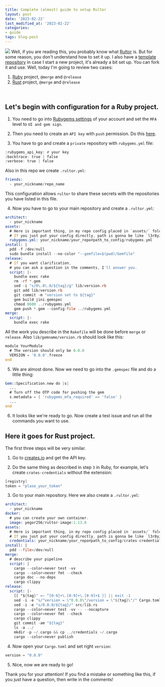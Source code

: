 ```yaml
---
title: Сomplete (almost) guide to setup Rultor
layout: post
date: '2023-02-22'
last_modified_at: '2023-02-22'
categories:
- guide
tags: blog-post
---
```

![](https://external-content.duckduckgo.com/iu/?u=https%3A%2F%2Fwww.javacodegeeks.com%2Fwp-content%2Fuploads%2F2014%2F09%2Flogo1.png&f=1&nofb=1&ipt=bd2c2dc11f87b075dcaf2e4fccde0de7ce57dada3e9a898ba3fda7439453cfc3&ipo=images)
Well, if you are reading this, you probably know what [Rultor](https://doc.rultor.com/) is. 
But for some reason, you don't understand how to set it up.
I also have a [template repository](https://github.com/l3r8yJ/elegant)
in case I start a new project,
it's already a bit set up.
You can fork it and use.
Well, today I'm going to review two cases:
1) [Ruby](#ruby) project, `@merge` and `@release`
2) [Rust](#rust) project, `@merge` and `@release`

<br/>

<div id="ruby">
  <h2>Let's begin with configuration for a Ruby project.</h2>
</div>

1) You need to go into [Rubygems settings](https://rubygems.org/settings/edit) of your account and set the `MFA` level to `UI and gem sign`.

2) Then you need to create an `API key` with `push` permission. Do this [here](https://rubygems.org/profile/api_keys).

3) You have to go and create a `private` repository with `rubygems.yml` file:
```asm
:rubygems_api_key: # your key
:backtrace: true | false
:verbose: true | false
```
Also in this repo we create `.rultor.yml`:
```asm
friends:
  - your_nickname/repo_name
```
This configuration allows `rultor` to share these secrets with the repositories you have listed in this file.


4) Now you have to go to your main repository and create a `.rultor.yml`:
```asm
architect:
  - your_nickname
assets:
  # Here is important thing, in my repo config placed in `assets/` folder.
  # If you just put your config directly, path is gonna be like `l3r8yJ/repo#rubygems.yml`
  rubygems.yml: your_nickname/your_repo#path_to_config/rubygems.yml
install: |
  pdd -f /dev/null
  sudo bundle install --no-color "--gemfile=$(pwd)/Gemfile"
release:
  # If you want clarification, 
  # you can ask a question in the comments, I'll answer you.
  script: |-
    bundle exec rake
    rm -rf *.gem
    sed -i "s/0\.0\.0/${tag}/g" lib/version.rb
    git add lib/version.rb
    git commit -m "version set to ${tag}"
    gem build jini.gemspec
    chmod 0600 ../rubygems.yml
    gem push *.gem --config-file ../rubygems.yml
merge:
  script: |-
    bundle exec rake
```
All the work you describe in the `Rakefile` will be done before `merge` or `release`.
Also `lib/gemname/version.rb` should look like this:
```asm
module YourModule
  # The version should only be 0.0.0
  VERSION = '0.0.0'.freeze
end
```

5) We are almost done. Now we need to go into the `.gemspec` file and do a little thing:
```asm
Gem::Specification.new do |s|
  ...
  # Turn off the OTP code for pushing the gem
  s.metadata = { 'rubygems_mfa_required' => 'false' }
  ...
end
```

6) It looks like we're ready to go. Now create a test issue and run all the commands you want to use.

<div id="rust">
  <h2>Here it goes for Rust project.</h2>
</div>

The first three steps will be very similar.

1) Go to [creates.io](https://crates.io/settings/tokens) and get the API key.

2) Do the same thing as described in step `3` in Ruby, for example, let's create `crates-credentials` without the extension:
```asm
[registry]
token = "plase_your_token"
```

3) Go to your main repository. Here we also create a `.rultor.yml`:
```asm
architect:
  - your_nickname
docker:
  # you can create your own container.
  image: yegor256/rultor-image:1.13.0
assets:
  # Here is important thing, in my repo config placed in `assets/` folder.
  # If you just put your config directly, path is gonna be like `l3r8yJ/repo#crates-credentials
  credentials: your_nickname/your_repo#path_to_config/crates-credentials
install: |
  pdd --file=/dev/null
merge:
  # describe your pipeline
  script: |
    cargo --color=never test -vv
    cargo --color=never fmt --check
    cargo doc --no-deps
    cargo clippy
release:
  script: |-
    [[ "${tag}" =~ ^[0-9]+\.[0-9]+\.[0-9]+$ ]] || exit -1
    sed -i -e "s/^version = \"0.0.0\"/version = \"${tag}\"/" Cargo.toml
    sed -i -e "s/0.0.0/${tag}/" src/lib.rs
    cargo --color=never test -vv -- --nocapture
    cargo --color=never fmt --check
    cargo clippy
    git commit -am "${tag}"
    ls -a ../
    mkdir -p ~/.cargo && cp ../credentials ~/.cargo
    cargo --color=never publish
```
4) Now open your `Cargo.toml` and set right `version`:
```asm
version = "0.0.0"
```

5) Nice, now we are ready to go!

Thank you for your attention! If you find a mistake or something like this, if you just have a question, then write in the comments!


